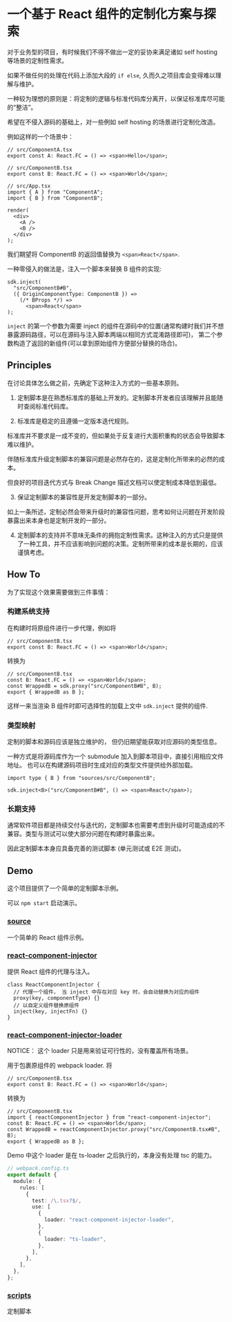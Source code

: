 # 一个基于 React 组件的定制化方案与探索

对于业务型的项目，有时候我们不得不做出一定的妥协来满足诸如 self hosting 等场景的定制性需求。

如果不做任何的处理在代码上添加大段的 `if else`, 久而久之项目库会变得难以理解与维护。

一种较为理想的原则是：将定制的逻辑与标准代码库分离开，以保证标准库尽可能的“整洁”。

希望在不侵入源码的基础上，对一些例如 self hosting 的场景进行定制化改造。

例如这样的一个场景中：

```tsx
// src/ComponentA.tsx
export const A: React.FC = () => <span>Hello</span>;
```

```tsx
// src/ComponentB.tsx
export const B: React.FC = () => <span>World</span>;
```

```tsx
// src/App.tsx
import { A } from "ComponentA";
import { B } from "ComponentB";

render(
  <div>
    <A />
    <B />
  </div>
);
```

我们期望将 ComponentB 的返回值替换为 `<span>React</span>`.

一种零侵入的做法是，注入一个脚本来替换 B 组件的实现:

```tsx
sdk.inject(
  "src/ComponentB#B",
  ({ OriginComponentType: ComponentB }) =>
    (/* BProps */) =>
      <span>React</span>
);
```

`inject` 的第一个参数为需要 inject 的组件在源码中的位置(通常构建时我们并不想暴露源码路径，可以在源码与注入脚本两端以相同方式混淆路径即可)， 第二个参数构造了返回的新组件(可以拿到原始组件方便部分替换的场合)。

## Principles

在讨论具体怎么做之前，先确定下这种注入方式的一些基本原则。

1. 定制脚本是在熟悉标准库的基础上开发的。定制脚本开发者应该理解并且能随时查阅标准代码库。

2. 标准库是稳定的且遵循一定版本迭代规则。

标准库并不要求是一成不变的，但如果处于反复进行大面积重构的状态会导致脚本难以维护。

伴随标准库升级定制脚本的兼容问题是必然存在的，这是定制化所带来的必然的成本。

但良好的项目迭代方式与 Break Change 描述文档可以使定制成本降低到最低。

3. 保证定制脚本的兼容性是开发定制脚本的一部分。

如上一条所述，定制必然会带来升级时的兼容性问题，思考如何让问题在开发阶段暴露出来本身也是定制开发的一部分。

4. 定制脚本的支持并不意味无条件的拥抱定制性需求。这种注入的方式只是提供了一种工具，并不应该影响到问题的决策。定制所带来的成本是长期的，应该谨慎考虑。

## How To

为了实现这个效果需要做到三件事情：

### 构建系统支持

在构建时将原组件进行一步代理，例如将

```tsx
// src/ComponentB.tsx
export const B: React.FC = () => <span>World</span>;
```

转换为

```tsx
// src/ComponentB.tsx
const B: React.FC = () => <span>World</span>;
const WrappedB = sdk.proxy("src/ComponentB#B", B);
export { WrappedB as B };
```

这样一来当渲染 B 组件时即可选择性的加载上文中 `sdk.inject` 提供的组件.

### 类型映射

定制的脚本和源码应该是独立维护的， 但仍旧期望能获取对应源码的类型信息。

一种方式是将源码库作为一个 submodule 加入到脚本项目中，直接引用相应文件地址。 也可以在构建源码项目时生成对应的类型文件提供给外部加载。

```tsx
import type { B } from "sources/src/ComponentB";

sdk.inject<B>("src/ComponentB#B", () => <span>React</span>);
```

### 长期支持

通常软件项目都是持续交付与迭代的，定制脚本也需要考虑到升级时可能造成的不兼容。类型与测试可以使大部分问题在构建时暴露出来。

因此定制脚本本身应具备完善的测试脚本 (单元测试或 E2E 测试)。

## Demo

这个项目提供了一个简单的定制脚本示例。

可以 `npm start` 启动演示。

### [source](source)

一个简单的 React 组件示例。

### [react-component-injector](react-component-injector/index.tsx)

提供 React 组件的代理与注入。

```tsx
class ReactComponentInjector {
  // 代理一个组件， 当 inject 中存在对应 key 时，会自动替换为对应的组件
  proxy(key, componentType) {}
  // 以自定义组件替换原组件
  inject(key, injectFn) {}
}
```

### [react-component-injector-loader](react-component-injector-loader/index.ts)

NOTICE： 这个 loader 只是用来验证可行性的，没有覆盖所有场景。

用于包裹原组件的 webpack loader. 将

```tsx
// src/ComponentB.tsx
export const B: React.FC = () => <span>World</span>;
```

转换为

```tsx
// src/ComponentB.tsx
import { reactComponentInjector } from "react-component-injector";
const B: React.FC = () => <span>World</span>;
const WrappedB = reactComponentInjector.proxy("src/ComponentB.tsx#B", B);
export { WrappedB as B };
```

Demo 中这个 loader 是在 ts-loader 之后执行的，本身没有处理 tsc 的能力。

```ts
// webpack.config.ts
export default {
  module: {
    rules: [
      {
        test: /\.tsx?$/,
        use: [
          {
            loader: "react-component-injector-loader",
          },
          {
            loader: "ts-loader",
          },
        ],
      },
    ],
  },
};
```

### [scripts](scripts/src/index.tsx)

定制脚本

